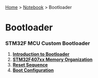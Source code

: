 <a href="../../">Home</a> > <a href="../notebook">Notebook</a> > Bootloader

# Bootloader



### STM32F MCU Custom Bootloader

1. **<a href="./introduction-to-bootloader">Introduction to Bootloader</a>**
1. **<a href="./stm32f407xx-memory-organization">STM32F407xx Memory Organization</a>**
1. **<a href="./reset-sequence">Reset Sequence</a>**
1. **<a href="./boot-configuration">Boot Configuration</a>**


